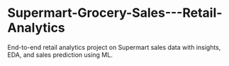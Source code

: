 # Supermart-Grocery-Sales---Retail-Analytics
End-to-end retail analytics project on Supermart sales data with insights, EDA, and sales prediction using ML.
